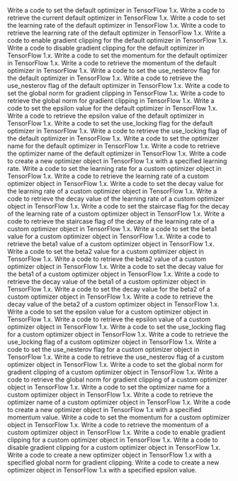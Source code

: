 Write a code to set the default optimizer in TensorFlow 1.x.
Write a code to retrieve the current default optimizer in TensorFlow 1.x.
Write a code to set the learning rate of the default optimizer in TensorFlow 1.x.
Write a code to retrieve the learning rate of the default optimizer in TensorFlow 1.x.
Write a code to enable gradient clipping for the default optimizer in TensorFlow 1.x.
Write a code to disable gradient clipping for the default optimizer in TensorFlow 1.x.
Write a code to set the momentum for the default optimizer in TensorFlow 1.x.
Write a code to retrieve the momentum of the default optimizer in TensorFlow 1.x.
Write a code to set the use_nesterov flag for the default optimizer in TensorFlow 1.x.
Write a code to retrieve the use_nesterov flag of the default optimizer in TensorFlow 1.x.
Write a code to set the global norm for gradient clipping in TensorFlow 1.x.
Write a code to retrieve the global norm for gradient clipping in TensorFlow 1.x.
Write a code to set the epsilon value for the default optimizer in TensorFlow 1.x.
Write a code to retrieve the epsilon value of the default optimizer in TensorFlow 1.x.
Write a code to set the use_locking flag for the default optimizer in TensorFlow 1.x.
Write a code to retrieve the use_locking flag of the default optimizer in TensorFlow 1.x.
Write a code to set the optimizer name for the default optimizer in TensorFlow 1.x.
Write a code to retrieve the optimizer name of the default optimizer in TensorFlow 1.x.
Write a code to create a new optimizer object in TensorFlow 1.x with a specified learning rate.
Write a code to set the learning rate for a custom optimizer object in TensorFlow 1.x.
Write a code to retrieve the learning rate of a custom optimizer object in TensorFlow 1.x.
Write a code to set the decay value for the learning rate of a custom optimizer object in TensorFlow 1.x.
Write a code to retrieve the decay value of the learning rate of a custom optimizer object in TensorFlow 1.x.
Write a code to set the staircase flag for the decay of the learning rate of a custom optimizer object in TensorFlow 1.x.
Write a code to retrieve the staircase flag of the decay of the learning rate of a custom optimizer object in TensorFlow 1.x.
Write a code to set the beta1 value for a custom optimizer object in TensorFlow 1.x.
Write a code to retrieve the beta1 value of a custom optimizer object in TensorFlow 1.x.
Write a code to set the beta2 value for a custom optimizer object in TensorFlow 1.x.
Write a code to retrieve the beta2 value of a custom optimizer object in TensorFlow 1.x.
Write a code to set the decay value for the beta1 of a custom optimizer object in TensorFlow 1.x.
Write a code to retrieve the decay value of the beta1 of a custom optimizer object in TensorFlow 1.x.
Write a code to set the decay value for the beta2 of a custom optimizer object in TensorFlow 1.x.
Write a code to retrieve the decay value of the beta2 of a custom optimizer object in TensorFlow 1.x.
Write a code to set the epsilon value for a custom optimizer object in TensorFlow 1.x.
Write a code to retrieve the epsilon value of a custom optimizer object in TensorFlow 1.x.
Write a code to set the use_locking flag for a custom optimizer object in TensorFlow 1.x.
Write a code to retrieve the use_locking flag of a custom optimizer object in TensorFlow 1.x.
Write a code to set the use_nesterov flag for a custom optimizer object in TensorFlow 1.x.
Write a code to retrieve the use_nesterov flag of a custom optimizer object in TensorFlow 1.x.
Write a code to set the global norm for gradient clipping of a custom optimizer object in TensorFlow 1.x.
Write a code to retrieve the global norm for gradient clipping of a custom optimizer object in TensorFlow 1.x.
Write a code to set the optimizer name for a custom optimizer object in TensorFlow 1.x.
Write a code to retrieve the optimizer name of a custom optimizer object in TensorFlow 1.x.
Write a code to create a new optimizer object in TensorFlow 1.x with a specified momentum value.
Write a code to set the momentum for a custom optimizer object in TensorFlow 1.x.
Write a code to retrieve the momentum of a custom optimizer object in TensorFlow 1.x.
Write a code to enable gradient clipping for a custom optimizer object in TensorFlow 1.x.
Write a code to disable gradient clipping for a custom optimizer object in TensorFlow 1.x.
Write a code to create a new optimizer object in TensorFlow 1.x with a specified global norm for gradient clipping.
Write a code to create a new optimizer object in TensorFlow 1.x with a specified epsilon value.